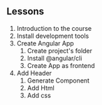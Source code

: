 ## Lessons

1. Introduction to the course
2. Install development tools
3. Create Angular App
   1. Create project's folder
   2. Install @angular/cli
   3. Create App as frontend
4. Add Header
   1. Generate Component
   2. Add Html
   3. Add css
